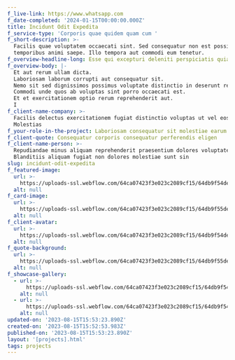 ```yaml
---
f_live-link: https://www.whatsapp.com
f_date-completed: '2024-01-15T00:00:00.000Z'
title: Incidunt Odit Expedita
f_service-type: 'Corporis quae quidem quam cum '
f_short-description: >-
  Facilis quae voluptatem occaecati sint. Sed consequatur non est possimus
  temporibus animi saepe. Illo tempora aut commodi eum tenetur. 
f_overview-headline-long: Esse qui excepturi deleniti perspiciatis quia ut vita
f_overview-body: |-
  Et aut rerum ullam dicta.
  Laboriosam laborum corrupti aut consequatur sit.
  Nemo sit sed dignissimos possimus voluptate distinctio in deserunt recusandae.
  Commodi unde quos ab voluptas sint porro occaecati est.
  Et et exercitationem optio rerum reprehenderit aut.
  I
f_client-name-company: >-
  Facilis delectus exercitationem fugiat distinctio voluptas ut vel eos.
  Molestias 
f_your-role-in-the-project: Laboriosam consequatur sit molestiae earum nemo quia sequi ducim
f_client-quote: Consequatur corporis consequatur perferendis eligen
f_client-name-person: >-
  Repudiandae minus aliquam reprehenderit praesentium dolores voluptates.
  Blanditiis aliquam fugiat non dolores molestiae sunt sin
slug: incidunt-odit-expedita
f_featured-image:
  url: >-
    https://uploads-ssl.webflow.com/64ca07423f3e023c2089cf15/64db9f54de00e567dd038edc_image20.jpeg
  alt: null
f_card-image:
  url: >-
    https://uploads-ssl.webflow.com/64ca07423f3e023c2089cf15/64db9f55de00e567dd038f0b_image12.jpeg
  alt: null
f_client-avatar:
  url: >-
    https://uploads-ssl.webflow.com/64ca07423f3e023c2089cf15/64db9f54de00e567dd038eff_image14.jpeg
  alt: null
f_quote-background:
  url: >-
    https://uploads-ssl.webflow.com/64ca07423f3e023c2089cf15/64db9f55de00e567dd038f08_image14.jpeg
  alt: null
f_showcase-gallery:
  - url: >-
      https://uploads-ssl.webflow.com/64ca07423f3e023c2089cf15/64db9f54de00e567dd038edf_image5.jpeg
    alt: null
  - url: >-
      https://uploads-ssl.webflow.com/64ca07423f3e023c2089cf15/64db9f54de00e567dd038ec1_image10.jpeg
    alt: null
updated-on: '2023-08-15T15:53:23.890Z'
created-on: '2023-08-15T15:52:53.983Z'
published-on: '2023-08-15T15:53:23.890Z'
layout: '[projects].html'
tags: projects
---
```



